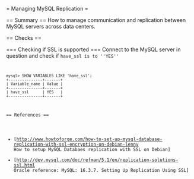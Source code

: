 = Managing MySQL Replication =

== Summary ==
How to manage communication and replication between MySQL servers across data centers.

== Checks ==

=== Checking if SSL is supported ===
Connect to the MySQL server in question and check if <code>have_ssl</coce> is to ''YES''

    mysql> SHOW VARIABLES LIKE 'have_ssl';
    +---------------+-------+
    | Variable_name | Value |
    +---------------+-------+
    | have_ssl      | YES   |
    +---------------+-------+


== References ==
* [http://www.howtoforge.com/how-to-set-up-mysql-database-replication-with-ssl-encryption-on-debian-lenny How to setup MySQL Databaes replication with SSL on Debian]
* [http://dev.mysql.com/doc/refman/5.1/en/replication-solutions-ssl.html Oracle reference: MySQL: 16.3.7. Setting Up Replication Using SSL]